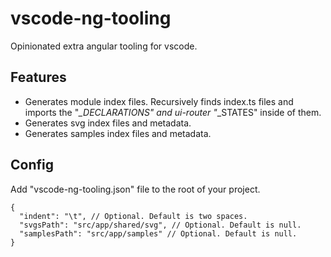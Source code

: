 # vscode-ng-tooling

Opinionated extra angular tooling for vscode.

## Features

- Generates module index files. Recursively finds index.ts files and imports the "*_DECLARATIONS" and ui-router "*_STATES" inside of them.
- Generates svg index files and metadata.
- Generates samples index files and metadata.

## Config

Add "vscode-ng-tooling.json" file to the root of your project.

```jsonc
{
  "indent": "\t", // Optional. Default is two spaces.
  "svgsPath": "src/app/shared/svg", // Optional. Default is null.
  "samplesPath": "src/app/samples" // Optional. Default is null.
}
```
